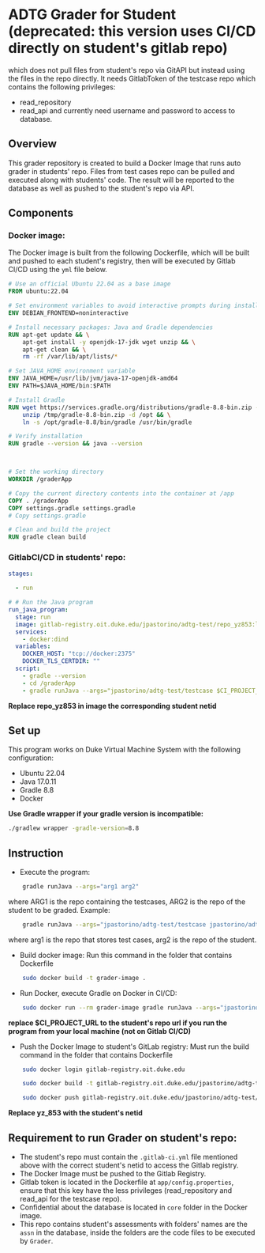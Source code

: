 # ADTG Grader for Student (deprecated: this version uses CI/CD directly on student's gitlab repo)

which does not pull files from student's repo via GitAPI but instead using the files in the repo directly. It needs GitlabToken of the testcase repo which contains the following privileges:
- read_repository
- read_api
and currently need username and password to access to database.
## Overview
This grader repository is created to build a Docker Image that runs auto grader in students' repo. Files from test cases repo can be pulled and executed along with students' code. The result will be reported to the database as well as pushed to the student's repo via API.

## Components
### Docker image:
The Docker image is built from the following Dockerfile, which will be built and pushed to each student's registry, then will be executed by Gitlab CI/CD using the `yml` file below.


```Dockerfile
# Use an official Ubuntu 22.04 as a base image
FROM ubuntu:22.04

# Set environment variables to avoid interactive prompts during installations
ENV DEBIAN_FRONTEND=noninteractive

# Install necessary packages: Java and Gradle dependencies
RUN apt-get update && \
    apt-get install -y openjdk-17-jdk wget unzip && \
    apt-get clean && \
    rm -rf /var/lib/apt/lists/*

# Set JAVA_HOME environment variable
ENV JAVA_HOME=/usr/lib/jvm/java-17-openjdk-amd64
ENV PATH=$JAVA_HOME/bin:$PATH

# Install Gradle
RUN wget https://services.gradle.org/distributions/gradle-8.8-bin.zip -P /tmp && \
    unzip /tmp/gradle-8.8-bin.zip -d /opt && \
    ln -s /opt/gradle-8.8/bin/gradle /usr/bin/gradle

# Verify installation
RUN gradle --version && java --version



# Set the working directory
WORKDIR /graderApp

# Copy the current directory contents into the container at /app
COPY . /graderApp
COPY settings.gradle settings.gradle  
# Copy settings.gradle 

# Clean and build the project
RUN gradle clean build
```

### GitlabCI/CD in students' repo: 
```yml
stages:

  - run

# # Run the Java program
run_java_program:
  stage: run
  image: gitlab-registry.oit.duke.edu/jpastorino/adtg-test/repo_yz853:latest
  services:
    - docker:dind
  variables:
    DOCKER_HOST: "tcp://docker:2375"
    DOCKER_TLS_CERTDIR: ""
  script:
    - gradle --version
    - cd /graderApp
    - gradle runJava --args="jpastorino/adtg-test/testcase $CI_PROJECT_URL"  # Execute the gradle task with the arguments, the first argument is the testcase repo, the second is the student's repo url where netid will be retrieved to update the database
```
**Replace repo_yz853 in image the corresponding student netid**

## Set up

This program works on Duke Virtual Machine System with the following configuration:
- Ubuntu 22.04
- Java 17.0.11
- Gradle 8.8
- Docker

**Use Gradle wrapper if your gradle version is incompatible:**
```sh
./gradlew wrapper -gradle-version=8.8
```

## Instruction
<!-- - Change arguments for CI/CD file:
```sh
    make ARG1="testcase" ARG2="student1"
``` -->

- Execute the program:
```sh
    gradle runJava --args="arg1 arg2"
```
where ARG1 is the repo containing the testcases, ARG2 is the repo of the student to be graded. 
Example:
```sh
    gradle runJava --args="jpastorino/adtg-test/testcase jpastorino/adtg-test/repo_yz853"
```
where arg1 is the repo that stores test cases, arg2 is the repo of the student.
- Build docker image:
Run this command in the folder that contains Dockerfile
```sh
    sudo docker build -t grader-image .
```

- Run Docker, execute Gradle on Docker in CI/CD:
```sh
    sudo docker run --rm grader-image gradle runJava --args="jpastorino/adtg-test/testcase $CI_PROJECT_URL"
```
**replace $CI_PROJECT_URL to the student's repo url if you run the program from your local machine (not on Gitlab CI/CD)** 

- Push the Docker Image to student's GitLab registry:
Must run the build command in the folder that contains Dockerfile
```sh
    sudo docker login gitlab-registry.oit.duke.edu

    sudo docker build -t gitlab-registry.oit.duke.edu/jpastorino/adtg-test/repo_yz853 .

    sudo docker push gitlab-registry.oit.duke.edu/jpastorino/adtg-test/repo_yz853
```
**Replace yz_853 with the student's netid**

## Requirement to run Grader on student's repo:
- The student's repo must contain the `.gitlab-ci.yml` file mentioned above with the correct student's netid to access the Gitlab registry.
- The Docker Image must be pushed to the Gitlab Registry.
- Gitlab token is located in the Dockerfile at `app/config.properties`, ensure that this key have the less privileges (read_repository and read_api for the testcase repo).
- Confidential about the database is located in `core` folder in the Docker image.
- This repo contains student's assessments with folders' names are the `assn` in the database, inside the folders are the code files to be executed by `Grader`.
